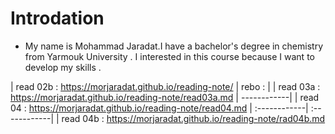 # Introdation
- My name is Mohammad Jaradat.I have a bachelor's degree in chemistry from Yarmouk University . I interested in this course because I want to develop my skills . 


           
| read 02b :  https://morjaradat.github.io/reading-note/ | rebo :  | 
| read 03a : https://morjaradat.github.io/reading-note/read03a.md | ------------| 
| read 04  : https://morjaradat.github.io/reading-note/read04.md | :------------| :------------| 
| read 04b : https://morjaradat.github.io/reading-note/rad04b.md
